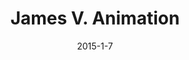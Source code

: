 ---
layout: default
title: James V. Animation
video: <iframe src="//player.vimeo.com/video/118972567" webkitallowfullscreen mozallowfullscreen allowfullscreen></iframe>
img: /img/jamesv1.jpg
date: 2015-1-7
modalId: 4
slug: james-victore
projectDate: July 2013
client: University Assignment
service: Animation

tools: [After Effects,Illustrator,Photoshop]
values: [40,40,20]

brief: To create a kinetic typography piece based on a 30 second voice over supplied by the university.
execution: Upon researching James Victore’s style as a graphic designer I found it to be quite a gritty, dirty style so this was implemented into the final animation. I also decided to base the entire animation around Victore’s rather iconic moustache.<br>The resulting piece was something that I am quite proud of as it caused me to develop new skills in design (such as Adobe After Effects) and learn a new medium.
---